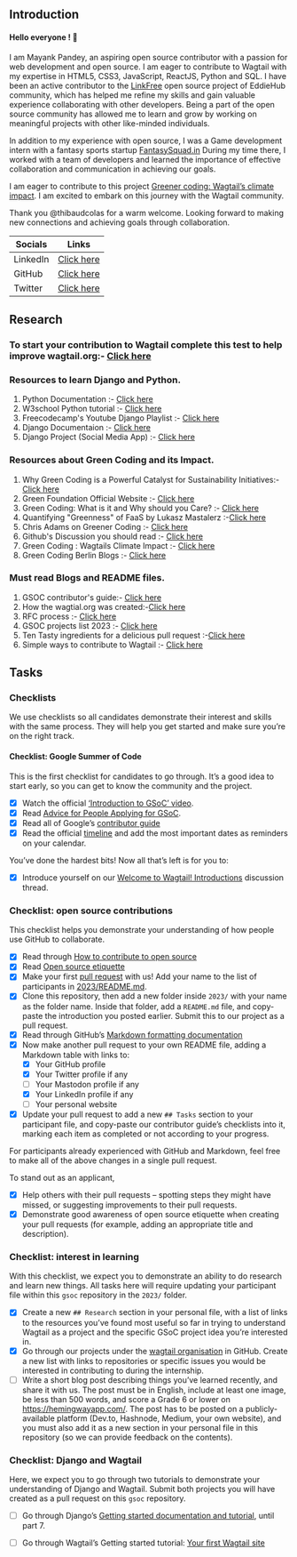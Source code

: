 ## Introduction
#### Hello everyone !  👋

I am Mayank Pandey, an aspiring open source contributor with a passion for web development and open source. I am eager to contribute to Wagtail with my expertise in HTML5, CSS3, JavaScript, ReactJS, Python and SQL. I have been an active contributor to the [LinkFree](https://linkfree.eddiehub.io/) open source project of EddieHub community, which has helped me refine my skills and gain valuable experience collaborating with other developers. Being a part of the open source community has allowed me to learn and grow by working on meaningful projects with other like-minded individuals.

In addition to my experience with open source, I was a Game development intern with a fantasy sports startup [FantasySquad.in](https://www.FantasySquad.in) During my time there, I worked with a team of developers and learned the importance of effective collaboration and communication in achieving our goals.

I am eager to contribute to this project [Greener coding: Wagtail’s climate impact](https://github.com/wagtail/gsoc/blob/main/project-ideas.md). I am excited to embark on this journey with the Wagtail community. 

Thank you @thibaudcolas for a warm welcome.
Looking forward to making new connections and achieving goals through collaboration.

| Socials      | Links |
| ----------- | ----------- |
| LinkedIn    | [Click here](https://www.linkedin.com/in/mayankpandey-21a5bb195/)        |
| GitHub      | [Click here](https://github.com/MAYANKpandey14)        |
| Twitter     | [Click here](https://twitter.com/reallyMayankP)        |

## Research 

### To start your contribution to Wagtail complete this test to help improve wagtail.org:- [Click here](https://7dw5nddg.optimalworkshop.com/treejack/5bb2s033)

### Resources to learn Django and Python.

1. Python Documentation :- [Click here](https://docs.python.org/3/contents.html)
2. W3school Python tutorial :- [Click here](https://www.w3schools.com/python/)
3. Freecodecamp's Youtube Django Playlist :- [Click here](https://youtu.be/o0XbHvKxw7Y)
4. Django Documentaion :- [Click here](https://docs.djangoproject.com/en/4.2/)
5. Django Project (Social Media App) :- [Click here](https://youtu.be/xSUm6iMtREA)

### Resources about Green Coding and its Impact.

1. Why Green Coding is a Powerful Catalyst for Sustainability Initiatives:- [Click here](https://www.ibm.com/cloud/blog/green-coding)
2. Green Foundation Official Website :- [Click here](https://www.thegreenwebfoundation.org/)
3. Green Coding: What is it and Why should you Care? :- [Click here](https://geekflare.com/green-coding/)
4. Quantifying "Greenness" of FaaS by Lukasz Mastalerz :-[Click here](https://www.linkedin.com/pulse/quantifying-greenness-faas-lukasz-mastalerz/)
5. Chris Adams on Greener Coding :- [Click here](https://youtu.be/upiK4du5vUI)
6. Github's Discussion you should read :- [Click here](https://github.com/wagtail/wagtail/discussions/8843)
7. Green Coding : Wagtails Climate Impact :- [Click here](https://github.com/wagtail/gsoc/blob/main/project-ideas.md)
8. Green Coding Berlin Blogs :- [Click here](https://www.green-coding.berlin/blog/)

### Must read Blogs and README files.

1. GSOC contributor's guide:- [Click here](https://github.com/wagtail/gsoc#readme)
2. How the wagtial.org was created:-[Click here](https://wagtail.org/blog/how-we-created-the-new-wagtailorg/)
3. RFC process :- [Click here](https://github.com/wagtail/rfcs#readme)
4. GSOC projects list 2023 :- [Click here](https://wagtail.org/blog/wagtail-cms-projects-for-google-summer-of-code-2023/)
5. Ten Tasty ingredients for a delicious pull request :-[Click here](https://wagtail.org/blog/ten-tasty-ingredients-for-a-delicious-pull-request/)
6. Simple ways to contribute to Wagtail :- [Click here](https://wagtail.org/blog/5-simple-ways-anyone-can-contribute-to-wagtail/)

## Tasks

### Checklists

We use checklists so all candidates demonstrate their interest and skills with the same process. They will help you get started and make sure you’re on the right track.

#### Checklist: Google Summer of Code

This is the first checklist for candidates to go through. It’s a good idea to start early, so you can get to know the community and the project.

- [x] Watch the official [‘Introduction to GSoC’ video](https://www.youtube.com/watch?v=7jD2tChhrWM&feature=youtu.be).
- [x] Read [Advice for People Applying for GSoC](https://developers.google.com/open-source/gsoc/help/student-advice).
- [x] Read all of Google’s [contributor guide](https://google.github.io/gsocguides/student/)
- [x] Read the official [timeline](https://developers.google.com/open-source/gsoc/timeline) and add the most important dates as reminders on your calendar.

You’ve done the hardest bits! Now all that’s left is for you to:

- [x] Introduce yourself on our [Welcome to Wagtail! Introductions](https://github.com/wagtail/gsoc/discussions/1) discussion thread.

### Checklist: open source contributions

This checklist helps you demonstrate your understanding of how people use GitHub to collaborate.

- [x] Read through [How to contribute to open source](https://opensource.guide/how-to-contribute/)
- [x] Read [Open source etiquette](https://developer.mozilla.org/en-US/docs/MDN/Community/Open_source_etiquette)
- [x] Make your first [pull request](https://docs.github.com/en/pull-requests/collaborating-with-pull-requests/proposing-changes-to-your-work-with-pull-requests/creating-a-pull-request) with us! Add your name to the list of participants in [2023/README.md](2023/README.md).
- [x] Clone this repository, then add a new folder inside `2023/` with your name as the folder name. Inside that folder, add a `README.md` file, and copy-paste the introduction you posted earlier. Submit this to our project as a pull request.
- [x] Read through GitHub’s [Markdown formatting documentation](https://docs.github.com/en/get-started/writing-on-github/getting-started-with-writing-and-formatting-on-github/basic-writing-and-formatting-syntax)
- [x] Now make another pull request to your own README file, adding a Markdown table with links to:
  - [x] Your GitHub profile
  - [x] Your Twitter profile if any
  - [ ] Your Mastodon profile if any
  - [x] Your LinkedIn profile if any
  - [ ] Your personal website
- [x] Update your pull request to add a new `## Tasks` section to your participant file, and copy-paste our contributor guide’s checklists into it, marking each item as completed or not according to your progress.

For participants already experienced with GitHub and Markdown, feel free to make all of the above changes in a single pull request.

To stand out as an applicant,

- [x] Help others with their pull requests – spotting steps they might have missed, or suggesting improvements to their pull requests.
- [x] Demonstrate good awareness of open source etiquette when creating your pull requests (for example, adding an appropriate title and description).

### Checklist: interest in learning

With this checklist, we expect you to demonstrate an ability to do research and learn new things. All tasks here will require updating your participant file within this `gsoc` repository in the `2023/` folder.

- [x] Create a new `## Research` section in your personal file, with a list of links to the resources you’ve found most useful so far in trying to understand Wagtail as a project and the specific GSoC project idea you’re interested in.
- [x] Go through our projects under the [wagtail organisation](https://github.com/wagtail) in GitHub. Create a new list with links to repositories or specific issues you would be interested in contributing to during the internship.
- [ ] Write a short blog post describing things you’ve learned recently, and share it with us. The post must be in English, include at least one image, be less than 500 words, and score a Grade 6 or lower on <https://hemingwayapp.com/>. The post has to be posted on a publicly-available platform (Dev.to, Hashnode, Medium, your own website), and you must also add it as a new section in your personal file in this repository (so we can provide feedback on the contents).

### Checklist: Django and Wagtail

Here, we expect you to go through two tutorials to demonstrate your understanding of Django and Wagtail. Submit both projects you will have created as a pull request on this `gsoc` repository.

- [ ] Go through Django’s [Getting started documentation and tutorial](https://docs.djangoproject.com/en/4.1/intro/), until part 7.
- [ ] Go through Wagtail’s Getting started tutorial: [Your first Wagtail site](https://docs.wagtail.org/en/stable/getting_started/tutorial.html)
   
